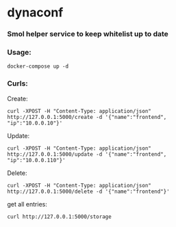 # dynaconf
### Smol helper service to keep whitelist up to date
### Usage:
```docker-compose up -d```
### Curls:
Create: 

```curl -XPOST -H "Content-Type: application/json" http://127.0.0.1:5000/create -d '{"name":"frontend", "ip":"10.0.0.10"}'```

Update: 

```curl -XPOST -H "Content-Type: application/json" http://127.0.0.1:5000/update -d '{"name":"frontend", "ip":"10.0.0.110"}'```

Delete: 

```curl -XPOST -H "Content-Type: application/json" http://127.0.0.1:5000/delete -d '{"name":"frontend"}'```

get all entries: 

```curl http://127.0.0.1:5000/storage```

